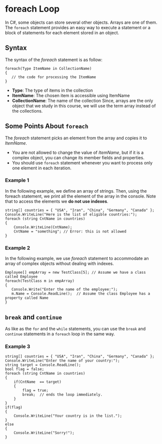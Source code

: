 # foreach Loop
In C#, some objects can store several other objects. Arrays are one of them. The `foreach` statement provides an easy way to execute a statement or a block of statements for each element stored in an object.

## Syntax
The syntax of the _foreach_ statement is as follow:
```
foreach(Type ItemName in CollectionName)
{
   // the code for processing the ItemName
}
```
- **Type**: The type of items in the collection
- **ItemName**: The chosen item is accessible using ItemName
- **CollectionName**: The name of the collection
Since, arrays are the only object that we study in this course, we will use the term array instead of the collections. 

## Some Points About `foreach` 
The _foreach_ statement picks an element from the array and copies it to _ItemName_.
- You are not allowed to change the value of _ItemName_, but if it is a complex object, you can change its member fields and properties.
- You should use `foreach` statement whenever you want to process only one element in each iteration.

### Example 1
In the following example, we define an array of strings. Then, using the foreach statement, we print all the element of the array in the console. Note that to access the elements we **do not use indexes**. 
```
string[] countries = { "USA", "Iran", "China", "Germany", "Canada" };
Console.WriteLine("Here is the list of eligible countries:");
foreach (string CntName in countries)
{
    Console.WriteLine(CntName);
    CntName = "something"; // Error: this is not allowed
}
```
### Example 2
In the following example, we use _foreach_ statement to accommodate an array of complex objects without dealing with indexes.
```
Employee[] empArray = new TestClass[5]; // Assume we have a class called Employee
foreach(TestClass m in empArray)
{
   Console.Write("Enter the name of the employee:");
   m.Name = Console.ReadLine();  // Assume the class Employee has a property called Name
}
```
## `break` and `continue`

As like as the `for` and the `while` statements, you can use the `break` and `continue` statements in a `foreach` loop in the same way.

### Example 3

```
string[] countries = { "USA", "Iran", "China", "Germany", "Canada" };
Console.WriteLine("Enter the name of your country:");
string target = Console.ReadLine();
bool flag = false;
foreach (string CntName in countries)
{
    if(CntName  == target)
    {
        flag = true;
        break;  // ends the loop immediately. 
    }
}
if(flag)
{
    Console.WriteLine("Your country is in the list.");
}
else
{
    Console.WriteLine("Sorry!");
}
```
